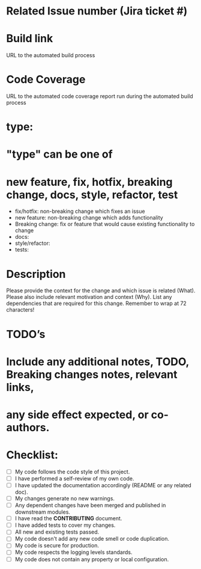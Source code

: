 
# Related Issue number (Jira ticket #)

# Build link 
URL to the automated build process

# Code Coverage
URL to the automated code coverage report run during the automated build process

# type: 
# "type" can be one of
#   new feature, fix, hotfix, breaking change, docs, style, refactor, test

- fix/hotfix: non-breaking change which fixes an issue
- new feature: non-breaking change which adds functionality
- Breaking change: fix or feature that would cause existing functionality to change
- docs:  
- style/refactor: 
- tests: 

# Description
Please provide the context for the change and which issue is related (What). 
Please also include relevant motivation and context (Why). 
List any dependencies that are required for this change.
Remember to wrap at 72 characters!

# TODO’s 
# Include any additional notes, TODO, Breaking changes notes, relevant links,
# any side effect expected, or co-authors.

# Checklist:
- [ ] My code follows the code style of this project.
- [ ] I have performed a self-review of my own code.
- [ ] I have updated the documentation accordingly (README or any related doc).
- [ ] My changes generate no new warnings.
- [ ] Any dependent changes have been merged and published in downstream modules.
- [ ] I have read the **CONTRIBUTING** document.
- [ ] I have added tests to cover my changes.
- [ ] All new and existing tests passed.
- [ ] My code doesn't add any new code smell or code duplication.
- [ ] My code is secure for production. 
- [ ] My code respects the logging levels standards. 
- [ ] My code does not contain any property or local configuration.
